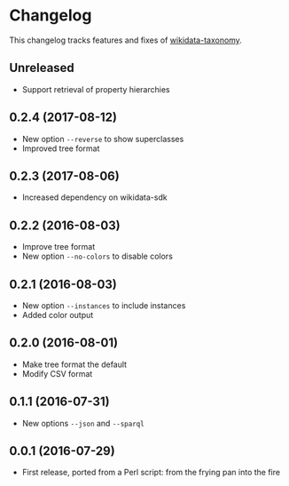 # Changelog

This changelog tracks features and fixes of [wikidata-taxonomy](https://www.npmjs.com/package/wikidata-taxonomy).

## Unreleased

* Support retrieval of property hierarchies

## 0.2.4 (2017-08-12)

* New option `--reverse` to show superclasses 
* Improved tree format

## 0.2.3 (2017-08-06)

* Increased dependency on wikidata-sdk

## 0.2.2 (2016-08-03)

* Improve tree format
* New option `--no-colors` to disable colors 

## 0.2.1 (2016-08-03)

* New option `--instances` to include instances
* Added color output

## 0.2.0 (2016-08-01)

* Make tree format the default
* Modify CSV format

## 0.1.1 (2016-07-31)

* New options `--json` and `--sparql`

## 0.0.1 (2016-07-29)

* First release, ported from a Perl script: from the frying pan into the fire

